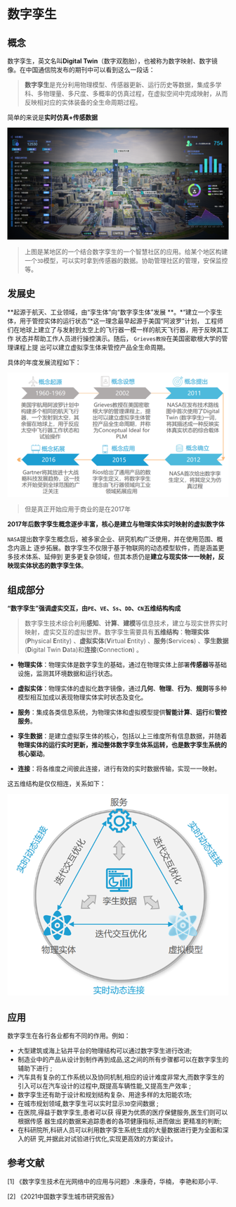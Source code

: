 # 数字孪生

## 概念

数字孪生，英文名叫**Digital Twin**（数字双胞胎），也被称为数字映射、数字镜像。在中国通信院发布的期刊中可以看到这么一段话：

> **数字孪生**是充分利用物理模型、传感器更新、运行历史等数据，集成多学科、多物理量、多尺度、多概率的仿真过程，在虚拟空间中完成映射，从而反映相对应的实体装备的全生命周期过程。

简单的来说是**实时仿真+传感数据**

![image-20220817111254098](assets/image-20220817111254098.png)

> 上图是某地区的一个结合数字孪生的一个智慧社区的应用。给某个地区构建一个`3D`模型，可以实时拿到传感器的数据。协助管理社区的管理，安保监控等。

## 发展史

**起源于航天、工业领域，由“孪生体”向“数字孪生体”发展 **。*“建立一个孪生体，用于管控实体的运行状态”*这一理念最早起源于美国“阿波罗”计划， 工程师们在地球上建立了与发射到太空上的飞行器一模一样的航天飞行器，用于反映其工作 状态并帮助工作人员进行操控演示。随后， `Grieves教授`在美国密歇根大学的管理课程上提 出可以建立虚拟孪生体来管控产品全生命周期。

具体的年度发展流程如下：

![image-20220817143631113](assets/image-20220817143631113.png)

> 但是真正开始应用于商业的是在2017年

**2017年后数字孪生概念逐步丰富，核心是建立与物理实体实时映射的虚拟数字体**

`NASA`提出数字孪生概念后，被多家企业、研究机构广泛使用，并在使用范围、概念内涵上 逐步拓展。数字孪生不仅限于基于物联网的动态模型软件，而是涵盖更多技术体系、延伸到 更多更复杂领域，但其本质仍是**建立与现实体一一映射，反映现实体状态的数字孪生体**。

## 组成部分

**“数字孪生”强调虚实交互，由`PE`、`VE`、`Ss`、`DD`、`CN`五维结构构成**

> 数字孪生技术综合利用**感知**、**计算**、**建模**等信息技术，建立与现实世界实时映射，虚实交互的虚拟世界。数字孪生需要具有**五维结构**：**物理实体**(**P**hysical **E**ntity) 、**虚拟实体**(**V**irtual **E**ntity) 、**服务**(**S**ervice**s**) 、**孪生数据**(**D**igital Twin  **D**ata)和**连接**(**C**onnectio**n**) 。

- **物理实体**：物理实体是数字孪生的基础，通过在物理实体上部署**传感器**等基础设施，监测其环境数据和运行状态。

- **虚拟实体**：物理实体的虚拟化数字镜像，通过**几何**、**物理**、**行为**、**规则**等多种模型相互加成以表现物理实体实时状态及变化。

-  **服务**：集成各类信息系统，为物理实体和虚拟模型提供**智能计算**、**运行**和**管控服务**。 

- **孪生数据**：是建立虚拟孪生体的核心，包括以上三维度所有信息数据，并随着**物理实体的运行实时更新，推动整体数字孪生体系运转，也是数字孪生系统的核心驱动**。

- **连接**：将各维度之间彼此连接，进行有效的实时数据传输，实现一一映射。

这五维结构是仅仅相连，关系如下：

![image-20220817145856163](assets/image-20220817145856163.png)

## 应用

数字孪生在各行各业都有不同的作用。例如：

- 大型建筑或海上钻井平台的物理结构可以通过数字孪生进行改进;
- 制造业中的产品从设计到制作再到成品,这之间的所有步骤都可以在数字孪生的辅助下进行 ;
- 汽车具有复杂的工作系统以及协同机制,相应的设计难度非常大,而数字孪生的引入可以在汽车设计的过程中,既提高车辆性能,又提高生产效率 ;
- 数字孪生还有助于设计和规划结构复杂、用途多样的太阳能农场;
- 在城市规划领域,数字孪生可以实时显示`3D`空间数据 ;
- 在医院,得益于数字孪生,患者可以获 得更为优质的医疗保健服务,医生们则可以根据传感 器生成的数据来追踪患者的各项健康指标,进而做出 更精准的判断;
- 在科研院所,科研人员可以利用数字孪生系统生成的大量数据进行更为全面和深入的研 究,并据此对试验进行优化,实现更高效的方案设计。



## 参考文献

[1] 《数字孪生技术在光网络中的应用与问题》.朱康奇，华楠， 李艳和郑小平.

[2]  《2021中国数字孪生城市研究报告》

